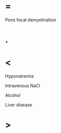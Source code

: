 # =

Pons focal demyelination

# .

# <

Hyponatremia

Intravenous NaCl

Alcohol

Liver disease

# >
